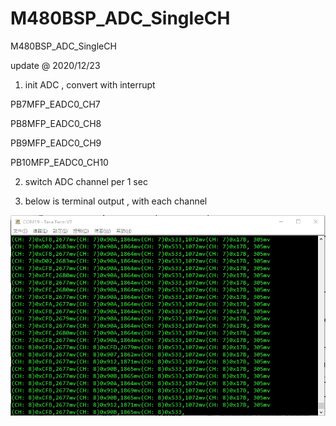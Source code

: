 # M480BSP_ADC_SingleCH
 M480BSP_ADC_SingleCH

update @ 2020/12/23

1. init ADC , convert with interrupt 

PB7MFP_EADC0_CH7

PB8MFP_EADC0_CH8

PB9MFP_EADC0_CH9

PB10MFP_EADC0_CH10

2. switch ADC channel per 1 sec 

2. below is terminal output , with each channel

![image](https://github.com/released/M480BSP_ADC_SingleCH/blob/main/log.jpg)



